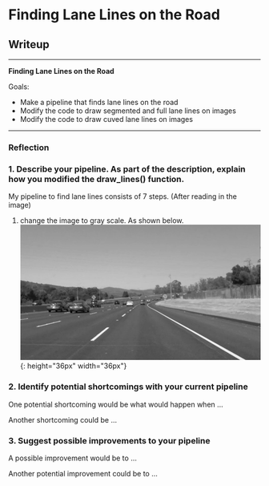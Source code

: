 # **Finding Lane Lines on the Road** 

## Writeup

---

**Finding Lane Lines on the Road**

Goals:
* Make a pipeline that finds lane lines on the road
* Modify the code to draw segmented and full lane lines on images
* Modify the code to draw cuved lane lines on images

[//]: # (Image References)

[image1]: ./test_images_output/gray/gray_solidWhiteCurve.jpg "Grayscale" 

---

### Reflection

### 1. Describe your pipeline. As part of the description, explain how you modified the draw_lines() function.

My pipeline to find lane lines consists of 7 steps. (After reading in the image)
1. change the image to gray scale. As shown below.
![alt text][image1] {: height="36px" width="36px"}


### 2. Identify potential shortcomings with your current pipeline


One potential shortcoming would be what would happen when ... 

Another shortcoming could be ...


### 3. Suggest possible improvements to your pipeline

A possible improvement would be to ...

Another potential improvement could be to ...
